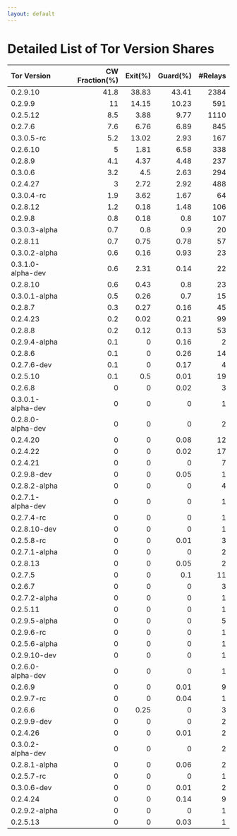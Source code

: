 ```yaml
---
layout: default
---
```



# Detailed List of Tor Version Shares

| Tor Version       |   CW Fraction(%) |   Exit(%) |   Guard(%) |   #Relays |
|:------------------|-----------------:|----------:|-----------:|----------:|
| 0.2.9.10          |             41.8 |     38.83 |      43.41 |      2384 |
| 0.2.9.9           |             11   |     14.15 |      10.23 |       591 |
| 0.2.5.12          |              8.5 |      3.88 |       9.77 |      1110 |
| 0.2.7.6           |              7.6 |      6.76 |       6.89 |       845 |
| 0.3.0.5-rc        |              5.2 |     13.02 |       2.93 |       167 |
| 0.2.6.10          |              5   |      1.81 |       6.58 |       338 |
| 0.2.8.9           |              4.1 |      4.37 |       4.48 |       237 |
| 0.3.0.6           |              3.2 |      4.5  |       2.63 |       294 |
| 0.2.4.27          |              3   |      2.72 |       2.92 |       488 |
| 0.3.0.4-rc        |              1.9 |      3.62 |       1.67 |        64 |
| 0.2.8.12          |              1.2 |      0.18 |       1.48 |       106 |
| 0.2.9.8           |              0.8 |      0.18 |       0.8  |       107 |
| 0.3.0.3-alpha     |              0.7 |      0.8  |       0.9  |        20 |
| 0.2.8.11          |              0.7 |      0.75 |       0.78 |        57 |
| 0.3.0.2-alpha     |              0.6 |      0.16 |       0.93 |        23 |
| 0.3.1.0-alpha-dev |              0.6 |      2.31 |       0.14 |        22 |
| 0.2.8.10          |              0.6 |      0.43 |       0.8  |        23 |
| 0.3.0.1-alpha     |              0.5 |      0.26 |       0.7  |        15 |
| 0.2.8.7           |              0.3 |      0.27 |       0.16 |        45 |
| 0.2.4.23          |              0.2 |      0.02 |       0.21 |        99 |
| 0.2.8.8           |              0.2 |      0.12 |       0.13 |        53 |
| 0.2.9.4-alpha     |              0.1 |      0    |       0.16 |         2 |
| 0.2.8.6           |              0.1 |      0    |       0.26 |        14 |
| 0.2.7.6-dev       |              0.1 |      0    |       0.17 |         4 |
| 0.2.5.10          |              0.1 |      0.5  |       0.01 |        19 |
| 0.2.6.8           |              0   |      0    |       0.02 |         3 |
| 0.3.0.1-alpha-dev |              0   |      0    |       0    |         1 |
| 0.2.8.0-alpha-dev |              0   |      0    |       0    |         2 |
| 0.2.4.20          |              0   |      0    |       0.08 |        12 |
| 0.2.4.22          |              0   |      0    |       0.02 |        17 |
| 0.2.4.21          |              0   |      0    |       0    |         7 |
| 0.2.9.8-dev       |              0   |      0    |       0.05 |         1 |
| 0.2.8.2-alpha     |              0   |      0    |       0    |         4 |
| 0.2.7.1-alpha-dev |              0   |      0    |       0    |         1 |
| 0.2.7.4-rc        |              0   |      0    |       0    |         1 |
| 0.2.8.10-dev      |              0   |      0    |       0    |         1 |
| 0.2.5.8-rc        |              0   |      0    |       0.01 |         3 |
| 0.2.7.1-alpha     |              0   |      0    |       0    |         2 |
| 0.2.8.13          |              0   |      0    |       0.05 |         2 |
| 0.2.7.5           |              0   |      0    |       0.1  |        11 |
| 0.2.6.7           |              0   |      0    |       0    |         3 |
| 0.2.7.2-alpha     |              0   |      0    |       0    |         1 |
| 0.2.5.11          |              0   |      0    |       0    |         1 |
| 0.2.9.5-alpha     |              0   |      0    |       0    |         5 |
| 0.2.9.6-rc        |              0   |      0    |       0    |         1 |
| 0.2.5.6-alpha     |              0   |      0    |       0    |         1 |
| 0.2.9.10-dev      |              0   |      0    |       0    |         1 |
| 0.2.6.0-alpha-dev |              0   |      0    |       0    |         1 |
| 0.2.6.9           |              0   |      0    |       0.01 |         9 |
| 0.2.9.7-rc        |              0   |      0    |       0.04 |         1 |
| 0.2.6.6           |              0   |      0.25 |       0    |         3 |
| 0.2.9.9-dev       |              0   |      0    |       0    |         2 |
| 0.2.4.26          |              0   |      0    |       0.01 |         2 |
| 0.3.0.2-alpha-dev |              0   |      0    |       0    |         2 |
| 0.2.8.1-alpha     |              0   |      0    |       0.06 |         2 |
| 0.2.5.7-rc        |              0   |      0    |       0    |         1 |
| 0.3.0.6-dev       |              0   |      0    |       0.01 |         2 |
| 0.2.4.24          |              0   |      0    |       0.14 |         9 |
| 0.2.9.2-alpha     |              0   |      0    |       0    |         1 |
| 0.2.5.13          |              0   |      0    |       0.03 |         1 |